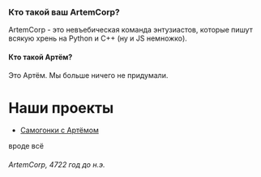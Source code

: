 ### Кто такой ваш ArtemCorp?
ArtemCorp - это невъебическая команда энтузиастов, которые пишут всякую хрень на Python и C++ (ну и JS немножко).
#### Кто такой Артём?
Это Артём. Мы больше ничего не придумали.
# Наши проекты
* [Самогонки с Артёмом](https://github.com/artemcorp/samogonkiartema)

вроде всё
###### ArtemCorp, 4722 год до н.э.
